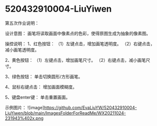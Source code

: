 # 520432910004-LiuYiwen
第五次作业说明：

设计意图：
画笔将读取画面中像素点的色彩，使得原图生成为抽象的像素图。

操控说明：
1、红色按钮：
（1）左键点击，增加画笔透明度。
（2）右键点击，减小画笔透明度。

2、黄色按钮：
（1）左键点击，增加画笔尺寸。
（2）右键点击，减小画笔尺寸。

3、绿色按钮：
单击切换圆形/方形画笔。

4、鼠标右键点击：
增加画面模糊度。

5、键盘enter键：
单击重置画面。

示例图片：
![image]https://github.com/EvaLiuYW/520432910004-LiuYiwen/blob/main/ImagesFolderForReadMe/WX20211024-231943%402x.png

